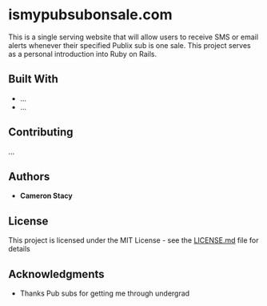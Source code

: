 # ismypubsubonsale.com

This is a single serving website that will allow users to receive SMS or email
alerts whenever their specified Publix sub is one sale. This project serves as
a personal introduction into Ruby on Rails.


## Built With

* ...
* ...

## Contributing

...


## Authors

* **Cameron Stacy**

## License

This project is licensed under the MIT License - see the [LICENSE.md](LICENSE.md) file for details

## Acknowledgments

* Thanks Pub subs for getting me through undergrad 
